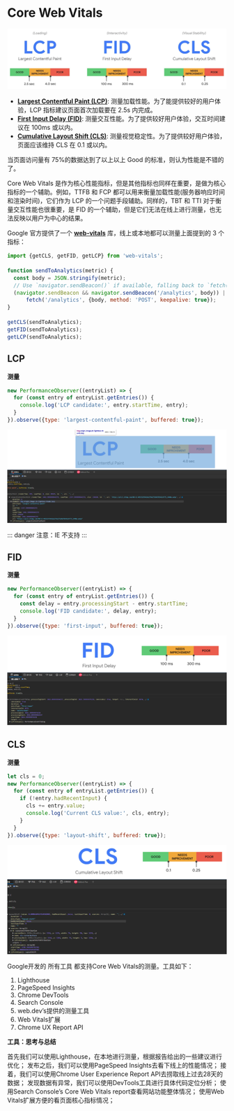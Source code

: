 # Core Web Vitals

![img](CoreWebVitals/v2-578650413a8b084a67885f7b1ff4b690_1440w.webp)

- **[Largest Contentful Paint (LCP)](https://w3c.github.io/largest-contentful-paint/)**: 测量加载性能。为了能提供较好的用户体验，LCP 指标建议页面首次加载要在 2.5s 内完成。
- **[First Input Delay (FID)](https://developer.mozilla.org/en-US/docs/Glossary/First_input_delay)**: 测量交互性能。为了提供较好用户体验，交互时间建议在 100ms 或以内。
- **[Cumulative Layout Shift (CLS)](https://web.dev/articles/cls)**: 测量视觉稳定性。为了提供较好用户体验，页面应该维持 CLS 在 0.1 或以内。

当页面访问量有 75%的数据达到了以上以上 Good 的标准，则认为性能是不错的了。

Core Web Vitals 是作为核心性能指标，但是其他指标也同样在重要，是做为核心指标的一个辅助。例如，TTFB 和 FCP 都可以用来衡量加载性能(服务器响应时间和渲染时间)，它们作为 LCP 的一个问题手段辅助。同样的，TBT 和 TTI 对于衡量交互性能也很重要，是 FID 的一个辅助，但是它们无法在线上进行测量，也无法反映以用户为中心的结果。

Google 官方提供了一个 **[web-vitals](https://link.zhihu.com/?target=https%3A//github.com/GoogleChrome/web-vitals)** 库，线上或本地都可以测量上面提到的 3 个指标：

```javascript
import {getCLS, getFID, getLCP} from 'web-vitals';

function sendToAnalytics(metric) {
  const body = JSON.stringify(metric);
  // Use `navigator.sendBeacon()` if available, falling back to `fetch()`.
  (navigator.sendBeacon && navigator.sendBeacon('/analytics', body)) ||
      fetch('/analytics', {body, method: 'POST', keepalive: true});
}

getCLS(sendToAnalytics);
getFID(sendToAnalytics);
getLCP(sendToAnalytics);
```



## LCP

**测量**

```javascript
new PerformanceObserver((entryList) => {
  for (const entry of entryList.getEntries()) {
    console.log('LCP candidate:', entry.startTime, entry);
  }
}).observe({type: 'largest-contentful-paint', buffered: true});
```

![LCP](CoreWebVitals/image-20240107113609481.png)

::: danger
注意：IE 不支持
:::



## FID

**测量**

```javascript
new PerformanceObserver((entryList) => {
  for (const entry of entryList.getEntries()) {
    const delay = entry.processingStart - entry.startTime;
    console.log('FID candidate:', delay, entry);
  }
}).observe({type: 'first-input', buffered: true});
```

![FID](CoreWebVitals/image-20240107114158588.png)





## CLS

**测量**

```javascript
let cls = 0;
new PerformanceObserver((entryList) => {
  for (const entry of entryList.getEntries()) {
    if (!entry.hadRecentInput) {
      cls += entry.value;
      console.log('Current CLS value:', cls, entry);
    }
  }
}).observe({type: 'layout-shift', buffered: true});
```

![CLS](CoreWebVitals/image-20240107114619862.png)


Google开发的 所有工具 都支持Core Web Vitals的测量。工具如下：

1. Lighthouse
2. PageSpeed Insights
3. Chrome DevTools
4. Search Console
5. web.dev’s提供的测量工具
6. Web Vitals扩展
7. Chrome UX Report API

**工具：思考与总结**

首先我们可以使用Lighthouse，在本地进行测量，根据报告给出的一些建议进行优化；
发布之后，我们可以使用PageSpeed Insights去看下线上的性能情况；
接着，我们可以使用Chrome User Experience Report API去捞取线上过去28天的数据；
发现数据有异常，我们可以使用DevTools工具进行具体代码定位分析；
使用Search Console’s Core Web Vitals report查看网站功能整体情况；
使用Web Vitals扩展方便的看页面核心指标情况；